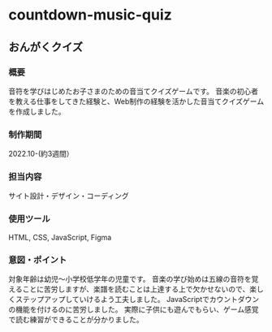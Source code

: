# countdown-music-quiz

## おんがくクイズ

### 概要
音符を学びはじめたお子さまのための音当てクイズゲームです。
音楽の初心者を教える仕事をしてきた経験と、Web制作の経験を活かした音当てクイズゲームを作成しました。 

### 制作期間
2022.10-(約3週間）

### 担当内容
サイト設計・デザイン・コーディング

### 使用ツール
HTML, CSS, JavaScript, Figma

### 意図・ポイント
対象年齢は幼児〜小学校低学年の児童です。 音楽の学び始めは五線の音符を覚えることに苦労しますが、楽譜を読むことは上達する上で欠かせないので、楽しくステップアップしていけるよう工夫しました。 JavaScriptでカウントダウンの機能を付けるのに苦労しました。 実際に子供にも遊んでもらい、ゲーム感覚で読む練習ができることが分かりました。
